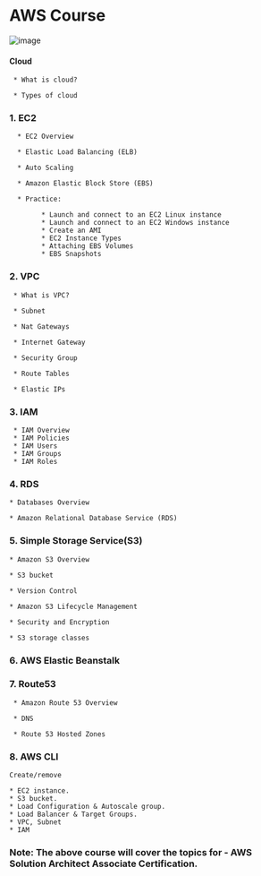 # AWS Course

![image](https://user-images.githubusercontent.com/24622526/48014744-67806800-e14d-11e8-8288-1a9b64945da2.png)

#### Cloud

     * What is cloud?
     
     * Types of cloud

### 1. EC2

      * EC2 Overview
      
      * Elastic Load Balancing (ELB)
      
      * Auto Scaling
      
      * Amazon Elastic Block Store (EBS)
      
      * Practice: 
      
            * Launch and connect to an EC2 Linux instance
            * Launch and connect to an EC2 Windows instance
            * Create an AMI
            * EC2 Instance Types
            * Attaching EBS Volumes
            * EBS Snapshots

### 2. VPC

     * What is VPC?
     
     * Subnet
     
     * Nat Gateways
    
     * Internet Gateway
     
     * Security Group
     
     * Route Tables
     
     * Elastic IPs

### 3. IAM

     * IAM Overview
     * IAM Policies
     * IAM Users
     * IAM Groups
     * IAM Roles
  
### 4. RDS

    * Databases Overview
    
    * Amazon Relational Database Service (RDS)

### 5. Simple Storage Service(S3)

    * Amazon S3 Overview
    
    * S3 bucket
    
    * Version Control
   
    * Amazon S3 Lifecycle Management
    
    * Security and Encryption
    
    * S3 storage classes

### 6. AWS Elastic Beanstalk

### 7. Route53

     * Amazon Route 53 Overview
     
     * DNS
     
     * Route 53 Hosted Zones 

### 8. AWS CLI
    
    Create/remove
    
    * EC2 instance.
    * S3 bucket.
    * Load Configuration & Autoscale group.
    * Load Balancer & Target Groups.
    * VPC, Subnet
    * IAM

### Note: The above course will cover the topics for - AWS Solution Architect Associate Certification.

